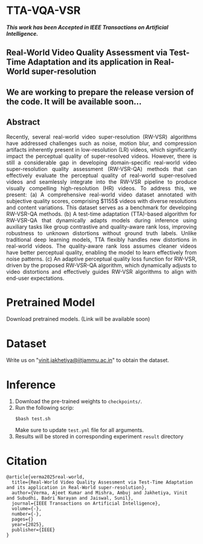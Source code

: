 # TTA-VQA-VSR
**_This work has been Accepted in IEEE Transactions on Artificial Intelligence._**

<h2>Real-World Video Quality Assessment via Test-Time Adaptation and its application in Real-World super-resolution

**<h2>We are working to prepare the release version of the code. It will be available soon...**



## Abstract

<div style="text-align: justify">
Recently, several real-world video super-resolution (RW-VSR) algorithms have addressed challenges such as noise, motion blur, and compression artifacts inherently present in low-resolution (LR) videos, which significantly impact the perceptual quality of super-resolved videos. However, there is still a considerable gap in developing domain-specific real-world video super-resolution quality assessment (RW-VSR-QA) methods that can effectively evaluate the perceptual quality of real-world super-resolved videos and seamlessly integrate into the RW-VSR pipeline to produce visually compelling high-resolution (HR) videos. To address this, we present:  
(a) A comprehensive real-world video dataset annotated with subjective quality scores, comprising $1155$ videos with diverse resolutions and content variations. This dataset serves as a benchmark for developing RW-VSR-QA methods.  
(b) A test-time adaptation (TTA)-based algorithm for RW-VSR-QA that dynamically adapts models during inference using auxiliary tasks like group contrastive and quality-aware rank loss, improving robustness to unknown distortions without ground truth labels. Unlike traditional deep learning models, TTA flexibly handles new distortions in real-world videos. The quality-aware rank loss assumes cleaner videos have better perceptual quality, enabling the model to learn effectively from noise patterns.
(c) An adaptive perceptual quality loss function for RW-VSR, driven by the proposed RW-VSR-QA algorithm, which dynamically adjusts to video distortions and effectively guides RW-VSR algorithms to align with end-user expectations. 
</div>


# Pretrained Model

Download pretrained models. (Link will be available soon)

# Dataset
Write us on "vinit.jakhetiya@iitjammu.ac.in" to obtain the dataset.



# Inference
1. Download the pre-trained weights to `checkpoints/`.
2. Run the following scrip:
   ```
   $bash test.sh
   ```
   Make sure to update ```test.yml``` file for all arguments.
3. Results will be stored in corresponding experiment ```result``` directory 



# Citation
```
@article{verma2025real-world,
  title={Real-World Video Quality Assessment via Test-Time Adaptation and its application in Real-World super-resolution},
  author={Verma, Ajeet Kumar and Mishra, Ambuj and Jakhetiya, Vinit and Subudhi, Badri Narayan and Jaiswal, Sunil},
  journal={IEEE Transactions on Artificial Intelligence},
  volume={-},
  number={-},
  pages={}
  year={2025},
  publisher={IEEE}
}

```



